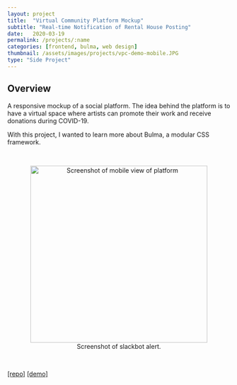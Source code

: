 ```yaml
---
layout: project
title:  "Virtual Community Platform Mockup"
subtitle: "Real-time Notification of Rental House Posting"
date:   2020-03-19
permalink: /projects/:name
categories: [frontend, bulma, web design]
thumbnail: /assets/images/projects/vpc-demo-mobile.JPG
type: "Side Project"
---
```


## Overview

A responsive mockup of a social platform. The idea behind the platform is to have a virtual space where artists can promote their work and receive donations during COVID-19.

With this project, I wanted to learn more about Bulma, a modular CSS framework.



<br/>
<p align="center">
<img src="/assets/images/projects/vpc-demo-mobile.JPG" alt="Screenshot of mobile view of platform" title="View of platform from minimized screen" width="400px" />
<br/>
Screenshot of slackbot alert.
</p>

<br/>

<a href="https://github.com/kwansupp/vcp-demo" target="_blank">[repo]</a>
<a href="https://kwansupp.github.io/vcp-demo/" target="_blank">[demo]</a>